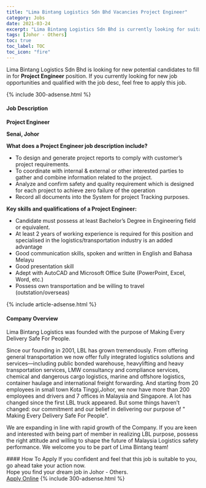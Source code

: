 ```yaml
---
title: "Lima Bintang Logistics Sdn Bhd Vacancies Project Engineer" 
category: Jobs 
date: 2021-03-24 
excerpt: "Lima Bintang Logistics Sdn Bhd is currently looking for suitable person to fill in the Project Engineer which based in Johor - Others" 
tags: [Johor - Others] 
toc: true 
toc_label: TOC 
toc_icon: "fire" 
--- 
```


<p>Lima Bintang Logistics Sdn Bhd is looking for new potential candidates to fill in for <b>Project Engineer</b> position. If you currently looking for new job opportunities and qualified with the job desc, feel free to apply this job.
</p>{% include 300-adsense.html %} 
<div><div><h4>Job Description</h4></div><div><div><span><div><p><strong>Project Engineer</strong></p><p><strong>Senai, Johor</strong></p><p><strong>What does a Project Engineer job description include?</strong></p><ul><li><span>To design and generate project reports to comply with customer&#8217;s project requirements.</span></li><li><span>To coordinate with internal &amp; external or other interested parties to gather and combine information related to the project.</span></li><li><span>Analyze and confirm safety and quality requirement which is designed for each project to achieve zero failure of the operation</span></li><li><span>Record all documents into the System for project Tracking purposes.</span></li></ul><p><strong>Key skills and qualifications of a Project Engineer:</strong></p><ul><li>Candidate must possess at least Bachelor&#8217;s Degree in Engineering field or equivalent.</li><li>At least 2 years of working experience is required for this position and specialised in the logistics/transportation industry is an added advantage</li><li><span>Good communication skills, spoken and written in English and Bahasa Melayu</span></li><li><span>Good presentation skill</span></li><li><span>Adept with AutoCAD and Microsoft Office Suite (PowerPoint, Excel, Word, etc.)</span></li><li><span>Possess own transportation and be willing to travel (outstation/overseas)</span></li></ul></div></span></div></div></div> 
{% include article-adsense.html %} 
<div><div><h4>Company Overview</h4></div><div><div><span><div><p>Lima Bintang Logistics&#160;was founded with the purpose of Making Every Delivery Safe For People.</p><p>Since our founding in 2001, LBL has grown tremendously. From offering general transportation we now offer fully integrated logistics solutions and services&#8212;including public bonded warehouse, heavylifting and heavy transportation services, LMW consultancy and compliance services, chemical and dangerous cargo logistics, marine and offshore logistics, container haulage and international freight forwarding. And starting from 20 employees in small town Kota Tinggi,Johor, we now have more than 200 employees and drivers and 7 offices in Malaysia and Singapore. A lot has changed since the first LBL truck appeared. But some things haven&#8217;t changed: our commitment and our belief in delivering our purpose of " Making Every Delivery Safe For People".</p><p>We are expanding in line with rapid growth of the Company. If you are keen and interested with being part of member in realizing LBL purpose, possess the right attitude and willing to shape the future of Malaysia Logistics safety performance. We welcome you to be part of Lima Bintang team!</p></div></span></div></div></div> 
#### How To Apply 
If you confident and feel that this job is suitable to you, go ahead take your action now. <br/> 
Hope you find your dream job in Johor - Others. <br/> 
<a href="https://www.jobstreet.com.my/en/job/project-engineer-4515732?jobId=jobstreet-my-job-4515732&" class="btn btn--info" target="_blank" rel="nofollow noopenner">Apply Online</a> 
{% include 300-adsense.html %} 